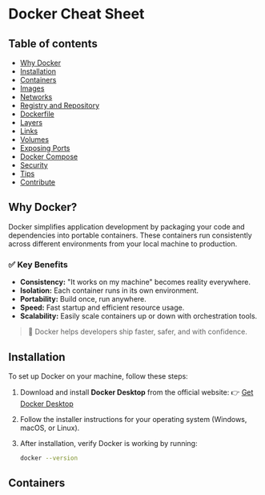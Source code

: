 # Docker Cheat Sheet

## Table of contents

- [Why Docker](#why-docker)
- [Installation](#installation)
- [Containers](#containers)
- [Images](#images)
- [Networks](#networks)
- [Registry and Repository](#registery)
- [Dockerfile](#dockerfile)
- [Layers](#layers)
- [Links](#links)
- [Volumes](#volumes)
- [Exposing Ports](#exposing-ports)
- [Docker Compose](#docker-compose)
- [Security](#security)
- [Tips](#tips)
- [Contribute](#contribute)

## Why Docker?

Docker simplifies application development by packaging your code and dependencies into portable containers. These containers run consistently across different environments from your local machine to production.

### ✅ Key Benefits

- **Consistency:** "It works on my machine" becomes reality everywhere.
- **Isolation:** Each container runs in its own environment.
- **Portability:** Build once, run anywhere.
- **Speed:** Fast startup and efficient resource usage.
- **Scalability:** Easily scale containers up or down with orchestration tools.

> 🐳 Docker helps developers ship faster, safer, and with confidence.

## Installation

To set up Docker on your machine, follow these steps:

1. Download and install **Docker Desktop** from the official website:
   👉 [Get Docker Desktop](https://www.docker.com/products/docker-desktop/)

2. Follow the installer instructions for your operating system (Windows, macOS, or Linux).

3. After installation, verify Docker is working by running:

   ```bash
   docker --version
   ```

## Containers
